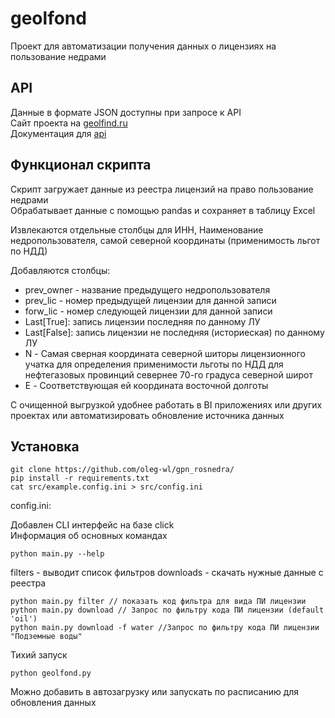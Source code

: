 # geolfond
Проект для автоматизации получения данных о лицензиях на пользование недрами
## API
Данные в формате JSON доступны при запросе к API <br>
Сайт проекта на [geolfind.ru](https://www.geolfond.ru) <br>
Документация для [api](https://www.geolfond.ru/api/docs) <br>



## Функционал скрипта
Скрипт загружает данные из реестра лицензий на право пользование недрами <br>
Обрабатывает данные с помощью pandas и сохраняет в таблицу Excel<br>

Извлекаются отдельные столбцы для ИНН, Наименование недропользователя, самой северной координаты (применимость льгот по НДД)

Добавляются столбцы: 
* prev_owner - название предыдущего недропользователя
* prev_lic - номер предыдущей лицензии для данной записи
* forw_lic - номер следующей лицензии для данной записи
* Last[True]: запись лицензии последняя по данному ЛУ
* Last[False]: запись лицензии не последняя (историеская) по данному ЛУ
* N - Самая сверная координата северной шиторы лицензионного учатка для определения применимости льготы по НДД для нефтегазовых провинций севернее 70-го градуса северной широт
* E - Соответствующая ей координата восточной долготы

С очищенной выгрузкой удобнее работать в BI приложениях или других проектах или автоматизировать обновление источника данных

## Установка
```
git clone https://github.com/oleg-wl/gpn_rosnedra/
pip install -r requirements.txt
cat src/example.config.ini > src/config.ini
```
config.ini:<br>


Добавлен CLI интерфейс на базе click <br>
Информация об основных командах
```
python main.py --help
```
filters - выводит список фильтров
downloads - скачать нужные данные с реестра

```
python main.py filter // показать код фильтра для вида ПИ лицензии
python main.py download // Запрос по фильтру кода ПИ лицензии (default 'oil')
python main.py download -f water //Запрос по фильтру кода ПИ лицензии "Подземные воды"
```

Тихий запуск
```
python geolfond.py
``` 
Можно добавить в автозагрузку или запускать по расписанию для обновления данных

